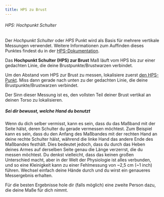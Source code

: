 ```yaml
---
title: HPS zu Brust
---
```


<Note>

###### HPS: Hochpunkt Schulter

Der _Hochpunkt Schulter_ oder _HPS_ Punkt wird als Basis für mehrere vertikale Messungen verwendet.
Weitere Informationen zum Auffinden dieses Punktes findest du in der [HPS-Dokumentation](/docs/measurements/hps/).

</Note>

Das **Hochpunkt Schulter (HPS) zur Brust** Maß läuft vom HPS bis zur einer gedachten Linie, die deine Brustpunkte/Brustwarzen verbindet.

Um den Abstand vom HPS zur Brust zu messen, lokalisiere zuerst [den HPS-Punkt](/docs/measurements/hps/). Miss dann gerade nach unten zu der gedachten Linie, die deine Brustpunkte/Brustwarzen verbindet.

Der Sinn dieser Messung ist es, den vollsten Teil deiner Brust vertikal an deinen Torso zu lokalisieren.

<Tip>

##### Sei dir bewusst, welche Hand du benutzt
Wenn du dich selber vermisst, kann es sein, dass du das Maßband mit der Seite hälst, deren Schulter du gerade vermessen möchtest. Zum Beispiel kann es sein, dass du den Anfang des Maßbandes mit der rechten Hand an deine rechte Schulter hälst, während die linke Hand das andere Ende des Maßbandes festhält.
Dies bedeutet jedoch, dass du durch das Heben deines Armes auf derselben Seite genau die Länge verzerrst, die du messen möchtest.
Du denkst vielleicht, dass das keinen großen Unterschied macht, aber in der Welt der Physiologie ist alles verbunden, und so eine Kleinigkeit kann zu einer Fehlmessung von ~2,5 cm (~1 inch) führen. Wechsel einfach deine Hände durch und du wirst ein genaueres Messergebnis erhalten.

Für die besten Ergebnisse hole dir (falls möglich) eine zweite Person dazu, die deine Maße für dich nimmt.

</Tip>
